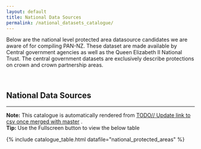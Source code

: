 ```yaml
---
layout: default
title: National Data Sources
permalink: /national_datasets_catalogue/
---
```



Below are the national level protected area datasource candidates we are aware of for compiling PAN-NZ. These dataset are 
made available by Central government agencies as well as the Queen Elizabeth II National Trust. The 
central government datasets are exclusively describe protections on crown and crown partnership areas. 


<br>

## National Data Sources
---

<div class="tip-box">
  <strong>Note:</strong> This catalogue is automatically rendered from 
  <a href="_data/national_protected_areas.csv">TODO// Update link to csv once merged with master</a> .
</div>

<div class="tip-box">
  <strong>Tip:</strong> Use the Fullscreen button to view the below table
</div>

<!-- <div class="tip-box">
  <strong>Contributing:</strong> Please see 
  <a href="{{ site.baseurl }}/contributing/index.html">Contribute / Contact</a> 
  for information on contributing and how you can update this table.
</div>

<!-- <div class="tip-box">
  <strong>Contributing:</strong> Please see 
  <a href="{{ site.baseurl }}/contributing/index.html">Contribute / Contact</a> 
  for information on contributing and how you can update this table.
</div>


 -->

  {% include catalogue_table.html datafile="national_protected_areas" %}
